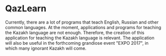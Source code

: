 # QazLearn
Currently, there are a lot of programs that teach English, Russian and other common languages. At the moment, applications and programs for teaching the Kazakh language are not enough. Therefore, the creation of this application for teaching the Kazakh language is relevant. The application will also be useful in the forthcoming grandiose event "EXPO 2017", in which many ignorant Kazakh will come.
